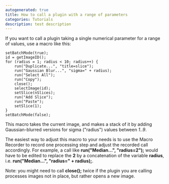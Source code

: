 ```yaml
---
autogenerated: true
title: How to call a plugin with a range of parameters
categories: Tutorials
description: test description
---
```


If you want to call a plugin taking a single numerical parameter for a range of values, use a macro like this:

    setBatchMode(true);
    id = getImageID();
    for (radius = 1; radius < 10; radius++) {
        run("Duplicate...", "title=slice");
        run("Gaussian Blur...", "sigma=" + radius);
        run("Select All");
        run("Copy");
        close();
        selectImage(id);
        setSlice(nSlices);
        run("Add Slice");
        run("Paste");
        setSlice(1);
    }
    setBatchMode(false);

This macro takes the current image, and makes a stack of it by adding Gaussian-blurred versions for sigma ("radius") values between *1..9*.

The easiest way to adjust this macro to your needs is to use the Macro Recorder to record one processing step and adjust the recorded call accordingly. For example, a call like **run("Median...", "radius=2");** would have to be edited to replace the **2** by a concatenation of the variable **radius**, i.e. **run("Median...", "radius=" + radius);**.

Note: you might need to call **close();** twice if the plugin you are calling processes images not in place, but rather opens a new image.


